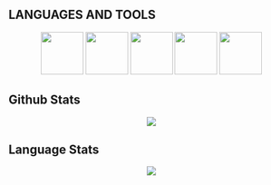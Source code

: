 <h2>LANGUAGES AND TOOLS</h2>

<p align="center">
<img src="https://i.giphy.com/media/LMt9638dO8dftAjtco/200.webp" width="75">
   <img src="https://media3.giphy.com/media/ln7z2eWriiQAllfVcn/200w.webp" width="75">
    <img src="https://media3.giphy.com/media/Jn9P369jYkvng6nEzx/giphy.webp" width="75">
   <img src="https://i.giphy.com/media/IdyAQJVN2kVPNUrojM/200.webp" width="75">
   <img src="https://media3.giphy.com/media/KzJkzjggfGN5Py6nkT/giphy.webp" width="75">
</p>

<h2>Github Stats</h2>
<p align="center">
<img src="https://github-readme-stats.vercel.app/api?username=Nirali0029&show_icons=true&theme=radical&title_color=8E2DE2&text_color=fff&icon_color=8E2DE2">
</p>

<h2>Language Stats</h2>
<p align="center">
<img src="https://github-readme-stats.vercel.app/api/top-langs/?username=Nirali0029&show_icons=true&theme=radical&title_color=8E2DE2&text_color=fff&icon_color=8E2DE2">
</p>
